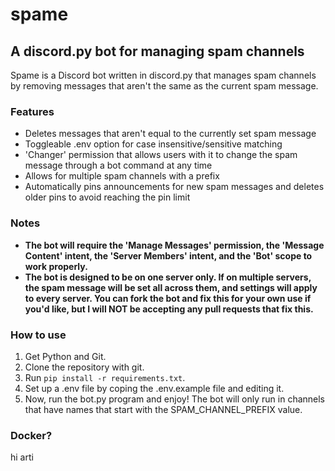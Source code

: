 # spame

## A discord.py bot for managing spam channels

Spame is a Discord bot written in discord.py that manages spam channels by removing messages that aren't the same as the current spam message.

### Features

-   Deletes messages that aren't equal to the currently set spam message
-   Toggleable .env option for case insensitive/sensitive matching
-   'Changer' permission that allows users with it to change the spam message through a bot command at any time
-   Allows for multiple spam channels with a prefix
-   Automatically pins announcements for new spam messages and deletes older pins to avoid reaching the pin limit

### **Notes**

-   **The bot will require the 'Manage Messages' permission, the 'Message Content' intent, the 'Server Members' intent, and the 'Bot' scope to work properly.**
-   **The bot is designed to be on one server only. If on multiple servers, the spam message will be set all across them, and settings will apply to every server. You can fork the bot and fix this for your own use if you'd like, but I will NOT be accepting any pull requests that fix this.**

### How to use

1. Get Python and Git.
2. Clone the repository with git.
3. Run `pip install -r requirements.txt`.
4. Set up a .env file by coping the .env.example file and editing it.
5. Now, run the bot.py program and enjoy! The bot will only run in channels that have names that start with the SPAM_CHANNEL_PREFIX value.

### Docker?

hi arti
